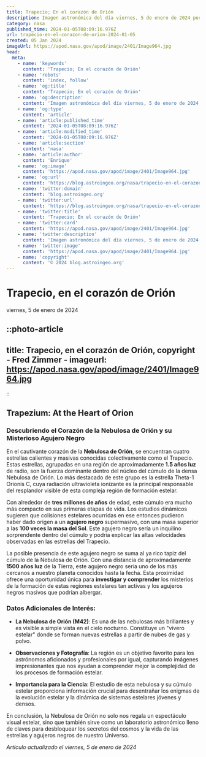```yaml
---
title: Trapecio; En el corazón de Orión
description: Imagen astronómica del día viernes, 5 de enero de 2024 por la NASA; Trapecio; En el corazón de Orión
category: nasa
published_time: 2024-01-05T08:09:16.976Z
url: trapecio-en-el-corazon-de-orion-2024-01-05
created: 05 Jan 2024
imageUrl: https://apod.nasa.gov/apod/image/2401/Image964.jpg
head:
  meta:
    - name: 'keywords'
      content: 'Trapecio; En el corazón de Orión'
    - name: 'robots'
      content: 'index, follow'
    - name: 'og:title'
      content: 'Trapecio; En el corazón de Orión'
    - name: 'og:description'
      content: 'Imagen astronómica del día viernes, 5 de enero de 2024 por la NASA; Trapecio; En el corazón de Orión'
    - name: 'og:type'
      content: 'article'
    - name: 'article:published_time'
      content: '2024-01-05T08:09:16.976Z'
    - name: 'article:modified_time'
      content: '2024-01-05T08:09:16.976Z'
    - name: 'article:section'
      content: 'nasa'
    - name: 'article:author'
      content: 'Enrique'
    - name: 'og:image'
      content: 'https://apod.nasa.gov/apod/image/2401/Image964.jpg'
    - name: 'og:url'
      content: 'https://blog.astroingeo.org/nasa/trapecio-en-el-corazon-de-orion-2024-01-05'
    - name: 'twitter:domain'
      content: 'blog.astroingeo.org'
    - name: 'twitter:url'
      content: 'https://blog.astroingeo.org/nasa/trapecio-en-el-corazon-de-orion-2024-01-05'
    - name: 'twitter:title'
      content: 'Trapecio; En el corazón de Orión'
    - name: 'twitter:card'
      content: 'https://apod.nasa.gov/apod/image/2401/Image964.jpg'
    - name: 'twitter:description'
      content: 'Imagen astronómica del día viernes, 5 de enero de 2024 por la NASA; Trapecio; En el corazón de Orión'
    - name: 'twitter:image'
      content: 'https://apod.nasa.gov/apod/image/2401/Image964.jpg'
    - name: 'copyright'
      content: '© 2024 blog.astroingeo.org'
---
```

# Trapecio, en el corazón de Orión
viernes, 5 de enero de 2024

::photo-article
---
title: Trapecio, en el corazón de Orión, copyright - Fred Zimmer -
imageurl: https://apod.nasa.gov/apod/image/2401/Image964.jpg
---
::

## Trapezium: At the Heart of Orion

### Descubriendo el Corazón de la Nebulosa de Orión y su Misterioso Agujero Negro

En el cautivante corazón de la **Nebulosa de Orión**, se encuentran cuatro estrellas calientes y masivas conocidas colectivamente como el Trapecio. Estas estrellas, agrupadas en una región de aproximadamente **1.5 años luz** de radio, son la fuerza dominante dentro del núcleo del cúmulo de la densa Nebulosa de Orión. Lo más destacado de este grupo es la estrella Theta-1 Orionis C, cuya radiación ultravioleta ionizante es la principal responsable del resplandor visible de esta compleja región de formación estelar.

Con alrededor de **tres millones de años** de edad, este cúmulo era mucho más compacto en sus primeras etapas de vida. Los estudios dinámicos sugieren que colisiones estelares ocurridas en ese entonces pudieron haber dado origen a un **agujero negro** supermasivo, con una masa superior a las **100 veces la masa del Sol**. Este agujero negro sería un inquilino sorprendente dentro del cúmulo y podría explicar las altas velocidades observadas en las estrellas del Trapecio.

La posible presencia de este agujero negro se suma al ya rico tapiz del cúmulo de la Nebulosa de Orión. Con una distancia de aproximadamente **1500 años luz** de la Tierra, este agujero negro sería uno de los más cercanos a nuestro planeta conocidos hasta la fecha. Esta proximidad ofrece una oportunidad única para **investigar y comprender** los misterios de la formación de estas regiones estelares tan activas y los agujeros negros masivos que podrían albergar.

### Datos Adicionales de Interés:

- **La Nebulosa de Orión (M42)**: Es una de las nebulosas más brillantes y es visible a simple vista en el cielo nocturno. Constituye un "vivero estelar" donde se forman nuevas estrellas a partir de nubes de gas y polvo.

- **Observaciones y Fotografía**: La región es un objetivo favorito para los astrónomos aficionados y profesionales por igual, capturando imágenes impresionantes que nos ayudan a comprender mejor la complejidad de los procesos de formación estelar.

- **Importancia para la Ciencia**: El estudio de esta nebulosa y su cúmulo estelar proporciona información crucial para desentrañar los enigmas de la evolución estelar y la dinámica de sistemas estelares jóvenes y densos.

En conclusión, la Nebulosa de Orión no solo nos regala un espectáculo visual estelar, sino que también sirve como un laboratorio astronómico lleno de claves para desbloquear los secretos del cosmos y la vida de las estrellas y agujeros negros de nuestro Universo.

_Artículo actualizado el viernes, 5 de enero de 2024_